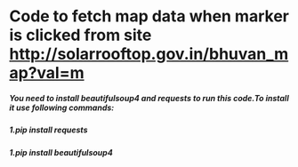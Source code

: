 # Code to fetch map data when marker is clicked from site http://solarrooftop.gov.in/bhuvan_map?val=m
##### You need to install beautifulsoup4 and requests to run this code.To install it use following commands:
##### 1.pip install requests
##### 1.pip install beautifulsoup4

